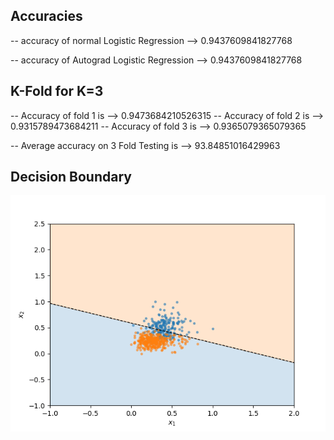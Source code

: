 ## Accuracies 

-- accuracy of normal Logistic Regression -->  0.9437609841827768

-- accuracy of Autograd Logistic Regression -->  0.9437609841827768

## K-Fold for K=3

-- Accuracy of fold  1  is -->  0.9473684210526315
-- Accuracy of fold  2  is -->  0.9315789473684211
-- Accuracy of fold  3  is -->  0.9365079365079365

-- Average accuracy on 3 Fold Testing is -->  93.84851016429963

## Decision Boundary 

![alt text](./logisticRegression/plots/q1_decision_boundary.png?raw=true)